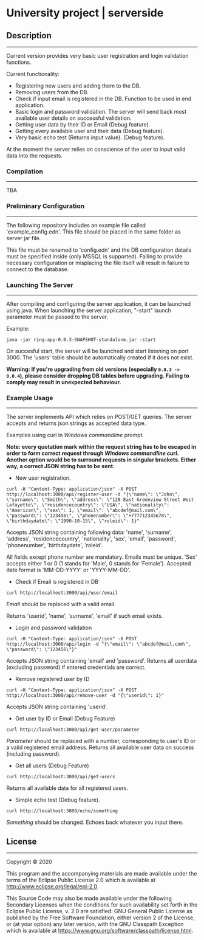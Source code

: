 # University project | serverside

## Description
***

Current version provides very basic user registration and login validation functions.

Current functionality:

* Registering new users and adding them to the DB.
* Removing users from the DB.
* Check if input email is registered in the DB. Function to be used in end application.
* Basic login and password validation. The server will send back most available user details on successful validation.
* Getting user data by their ID or Email (Debug feature).
* Getting every available user and their data (Debug feature).
* Very basic echo test (Returns input value). (Debug feature).

At the moment the server relies on conscience of the user to input valid data into the requests.

### Compilation
***

TBA

### Preliminary Configuration
***

The following repository includes an example file called 'example_config.edn'. This file should be placed in the same folder as server jar file.

This file must be renamed to 'config.edn' and the DB configuration details must be specified inside (only MSSQL is supported). Failing to provide necessary configuration or misplacing the file itself will result in failure to connect to the database.

### Launching The Server
***

After compiling and configuring the server application, it can be launched using java. When launching the server application, "-start" launch parameter must be passed to the server.

Example:

```console
java -jar ring-app-0.0.3-SNAPSHOT-standalone.jar -start
```

On succesful start, the server will be launched and start listening on port 3000. The 'users' table should be automatically created if it does not exist.

**Warning: If you're upgrading from old versions (especially `0.0.3 -> 0.0.4`), please consider dropping DB tables before upgrading. Failing to comply may result in unexpected behaviour.**

### Example Usage
***

The server implements API which relies on POST/GET queries. The server accepts and returns json strings as accepted data type.

Examples using curl in *Windows commandline* prompt.

**Note: every quotation mark within the request string has to be escaped in order to form correct request through *Windows commandline curl*. Another option would be to surround requests in singular brackets. Either way, a correct JSON string has to be sent.**

* New user registration.

```console
curl -H "Content-Type: application/json" -X POST http://localhost:3000/api/register-user -d "{\"name\": \"John\", \"surname\": \"Smith\", \"address\": \"128 East Greenview Street West Lafayette\", \"residencecountry\": \"USA\", \"nationality\": \"American\", \"sex\": 1, \"email\": \"abcdef@mail.com\", \"password\": \"123456\", \"phonenumber\": \"+777712345678\", \"birthdaydate\": \"1990-10-15\", \"roleid\": 1}"
```

Accepts JSON string containing following data:  'name', 'surname', 'address', 'residencecountry', 'nationality', 'sex', 'email', 'password', 'phonenumber', 'birthdaydate', 'roleid'.

All fields except phone number are mandatory. Emails must be unique. 'Sex' accepts either 1 or 0 (1 stands for 'Male', 0 stands for 'Female'). Accepted date format is 'MM-DD-YYYY' or 'YYYY-MM-DD'.

* Check if Email is registered in DB

```console
curl http://localhost:3000/api/user/email
```

*Email* should be replaced with a valid email.

Returns 'userid', 'name', 'surname', 'email' if such email exists.

* Login and password validation

```console
curl -H "Content-Type: application/json" -X POST http://localhost:3000/api/login -d "{\"email\": \"abcdef@mail.com\", \"password\": \"123456\"}"
```

Accepts JSON string containing 'email' and 'password'. Returns all userdata (excluding password) if entered credentials are correct.

* Remove registered user by ID

```console
curl -H "Content-Type: application/json" -X POST http://localhost:3000/api/remove-user -d "{\"userid\": 1}"
```

Accepts JSON string containing 'userid'.

* Get user by ID or Email (Debug Feature)

```console
curl http://localhost:3000/api/get-user/parameter
```

*Parameter* should be replaced with a number, corresponding to user's ID or a valid registered email address. Returns all available user data on success (including password).

* Get all users (Debug Feature)

```console
curl http://localhost:3000/api/get-users
```

Returns all available data for all registered users.

* Simple echo test (Debug feature).

```console
curl http://localhost:3000/echo/something
```

*Something* should be changed. Echoes back whatever you input there.

## License
***

Copyright © 2020

This program and the accompanying materials are made available under the
terms of the Eclipse Public License 2.0 which is available at
http://www.eclipse.org/legal/epl-2.0.

This Source Code may also be made available under the following Secondary
Licenses when the conditions for such availability set forth in the Eclipse
Public License, v. 2.0 are satisfied: GNU General Public License as published by
the Free Software Foundation, either version 2 of the License, or (at your
option) any later version, with the GNU Classpath Exception which is available
at https://www.gnu.org/software/classpath/license.html.
